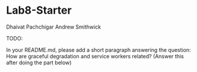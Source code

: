 # Lab8-Starter
Dhaivat Pachchigar
Andrew Smithwick


TODO:

In your README.md, please add a short paragraph answering the question: How are graceful degradation and service workers related? (Answer this after doing the part below)

